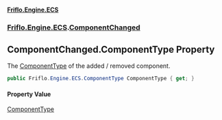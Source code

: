 #### [Friflo.Engine.ECS](index.md 'index')
### [Friflo.Engine.ECS](Friflo.Engine.ECS.md 'Friflo.Engine.ECS').[ComponentChanged](ComponentChanged.md 'Friflo.Engine.ECS.ComponentChanged')

## ComponentChanged.ComponentType Property

The [ComponentType](ComponentType.md 'Friflo.Engine.ECS.ComponentType') of the added / removed component.

```csharp
public Friflo.Engine.ECS.ComponentType ComponentType { get; }
```

#### Property Value
[ComponentType](ComponentType.md 'Friflo.Engine.ECS.ComponentType')
